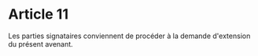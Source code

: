 # Article 11

  
 Les parties signataires conviennent de procéder à la demande d'extension du présent avenant.  
  
